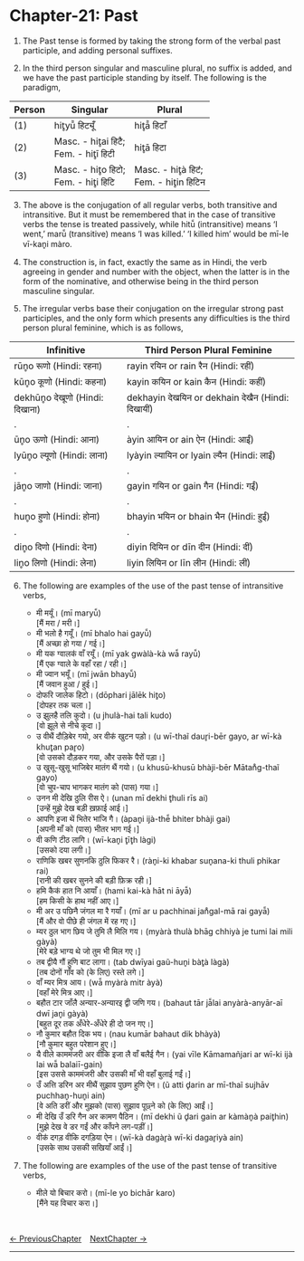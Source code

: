# Chapter-21: Past

1. The Past tense is formed by taking the strong form of the verbal past participle, and adding personal suffixes.

2. In the third person singular and masculine plural, no suffix is added, and we have the past participle standing by itself. The following is the paradigm,

| Person | Singular | Plural |
| ------------- | ------------- | ------------- |
| (1) | hit̥yū̃ हिट्यूँ | hit̥ā̃ हिटाँ |
| (2) | Masc. - hit̥ai हिटै; <br>Fem. - hit̥ī हिटी | hit̥ā हिटा |
| (3) | Masc. - hit̥o हिटो; <br>Fem. - hit̥i हिटि | Masc. - hit̥à हिटऺ; <br>Fem. - hit̥in हिटिन |

3. The above is the conjugation of all regular verbs, both transitive and intransitive. But it must be remembered that in the case of transitive verbs the tense is treated passively, while hitū̃ (intransitive) means ‘I went,’ marū̃ (transitive) means ‘I was killed.’ ‘I killed him’ would be mī-le vī-kan̥i màro.

4. The construction is, in fact, exactly the same as in Hindi, the verb agreeing in gender and number with the object, when the latter is in the form of the nominative, and otherwise being in the third person masculine singular.

5. The irregular verbs base their conjugation on the irregular strong past participles, and the only form which presents any difficulties is the third person plural feminine, which is as follows,

| Infinitive | Third Person Plural Feminine |
| ------------- | ------------- |
| rūn̥o रूणो (Hindi: रहना) | rayin रयिन or rain रैन (Hindi: रहीं) |
| kūn̥o कूणो (Hindi: कहना) | kayin कयिन or kain कैन (Hindi: कहीं) |
| dekhūn̥o देखूणो (Hindi: दिखाना) | dekhayin देखयिन or dekhain देखैन (Hindi: दिखायीं) |
| . | . |
| ūn̥o ऊणो (Hindi: आना) | àyin आयिन or ain ऐन (Hindi: आईं) |
| lyūn̥o ल्यूणो (Hindi: लाना) | lyàyin ल्यायिन or lyain ल्यैन (Hindi: लाईं) |
| . | . |
| jān̥o जाणो (Hindi: जाना) | gayin गयिन or gain गैन (Hindi: गईं) |
| . | . |
| hun̥o हुणो (Hindi: होना) | bhayin भयिन or bhain भैन (Hindi: हुईं) |
| . | . |
| din̥o दिणो (Hindi: देना) | diyin दियिन or dīn दीन (Hindi: दीं) |
| lin̥o लिणो (Hindi: लेना) | liyin लियिन or līn लीन (Hindi: लीं) |

6. The following are examples of the use of the past tense of intransitive verbs,
   - मी मर्यूं। (mī maryū̃)<br>
   [मैं मरा / मरी।]
   - मी भलो है गयूँ। (mī bhalo hai gayū̃)<br>
   [मैं अच्छा हो गया / गई।]
   - मी यक ग्वालकऺ वाँ रयूँ। (mī yak gwàlà-kà wā̃ rayū̃)<br>
   [मैं एक ग्वाले के वहाँ रहा / रही।]
   - मी ज्वान भयूँ। (mī jwān bhayū̃)<br>
   [मैं जवान हुआ / हुई।]
   - दोफरि जालेक हिटो। (dōphari jālēk hit̥o)<br>
   [दोपहर तक चला।]
   - उ झुलहै तलि कुदो। (u jhulà-hai tali kudo)<br>
   [वो झूले से नीचे कूदा।]
   - उ वीथैं दौड़िबेर गयो, अर वीकऺ खुटन पड़ो। (u wī-thaĩ daur̥i-bēr gayo, ar wī-kà khut̥an par̥o)<br>
   [वो उसको दौड़कर गया, और उसके पैरों पड़ा।]
   - उ खुसू-खुसू भाजिबेर मातंग थैं गयो। (u khusū-khusū bhàji-bēr Mātan̊g-thaĩ gayo)<br>
   [वो चुप-चाप भागकर मातंग को (पास) गया।]
   - उनन मी देखि ठुलि रीस ऐ। (unan mī dekhi t̥huli rīs ai)<br>
   [उन्हें मुझे देख बड़ी ख़फ़ाई आई।]
   - आपणि इजा थें भितेर भाजि गै। (àpan̥i ijà-thē̃ bhiter bhàji gai)<br>
   [अपनी माँ को (पास) भीतर भाग गई।]
   - वी कणि टीठ लागि। (wī-kan̥i t̥īt̥h làgi)<br>
   [उसको दया लगी।]
   - राणिकि खबर सुणनकि ठुलि फिकर रै। (ràn̥i-ki khabar sun̥ana-ki thuli phikar rai)<br>
   [रानी की खबर सुनने की बड़ी फ़िक्र रही।]
   - हमि कैकऺ हात नि आयाँ। (hami kai-kà hāt ni āyā̃)<br>
   [हम किसी के हाथ नहीं आए।]
   - मी अर उ पछिनै जंगल मा रै गयाँ। (mī ar u pachhinai jan̊gal-mā rai gayā̃)<br>
   [मैं और वो पीछे ही जंगल में रह गए।]
   - म्यर ठुल भाग छिय जे तुमि लै मिलि गय। (myàrà thulà bhāg chhiyà je tumi lai mili gàyà)<br>
   [मेरे बड़े भाग्य थे जो तुम भी मिल गए।]
   - तब द्वीयै गौं हुणि बाट लागा। (tab dwīyai gaũ-hun̥i bàt̥à làgà)<br>
   [तब दोनों गाँव को (के लिए) रस्ते लगे।]
   - वाँ म्यर मित्र आय। (wā̃ myàrà mitr àyà)<br>
   [वहाँ मेरे मित्र आए।]
   - बहौत टार जाँलै अन्यार-अन्यारइ द्वी जणि गय। (bahaut tār jā̃lai anyàrà-anyār-aī dwī jan̥i gàyà)<br>
   [बहुत दूर तक अँधेरे-अँधेरे ही दो जन गए।]
   - नौ कुमार बहौत दिक भय। (nau kumār bahaut dik bhàyà)<br>
   [नौ कुमार बहुत परेशान हुए।]
   - यै वीले काममंजरी अर वीकि इजा लै वाँ बलैई गैन। (yai vīle Kāmamañjari ar wī-ki ijà lai wā̃ balaiī-gain)<br>
   [इस उससे काममंजरी और उसकी माँ भी वहाँ बुलाई गईं।]
   - उँ अत्ति डरिन अर मीथैं सुझाव पुछण हुणि ऐन। (ũ atti d̥arin ar mī-thaĩ sujhāv puchhan̥-hun̥i ain)<br>
   [वे अति डरीं और मुझको (पास) सुझाव पूछ्ने को (के लिए) आईं।]
   - मी देखि उँ डरि गैन अर कामण पैठिन। (mī dekhi ũ d̥ari gain ar kàmàn̥à pait̥hin)<br>
   [मुझे देख वे डर गईं और काँपने लग-पड़ीं।]
   - वीकऺ दगड़ वीकि दगड़िया ऐन। (wī-kà dagàr̥à wī-ki dagar̥iyà ain)<br>
   [उसके साथ उसकी सखियाँ आईं।]

7. The following are examples of the use of the past tense of transitive verbs,
   - मीले यो बिचार करो। (mī-le yo bichār karo)<br>
   [मैंने यह विचार करा।]


<br>

[<- PreviousChapter](/major/20_Imperfect.md) &ensp; [NextChapter ->](https://pages.github.com/)

---
